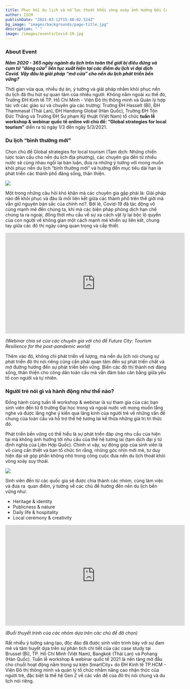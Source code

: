 ```yaml
---
title: Phục hồi du lịch và nỗ lực thoát khỏi vòng xoáy ảnh hưởng bởi Covid-19
author: ISCM
publishDate: "2021-03-12T15:48:02.524Z"
bg_image: "images/backgrounds/page-title.jpg"
description: " "
image: /images/events/Covid-19.jpg
---
```


### About Event
<!--StartFragment-->

***Năm 2020 - 365 ngày ngành du lịch trên toàn thế giới bị điêu đứng và cụm từ “đóng cửa” liên tục xuất hiện tại các điểm du lịch vì đại dịch Covid. Vậy đâu là giải pháp “mở cửa” cho nền du lịch phát triển bền vững?***

Thời gian vừa qua, nhiều dự án, ý tưởng và giải pháp nhằm khôi phục nền du lịch đã thu hút sự quan tâm của nhiều người. Không nằm ngoài xu thế đó, Trường ĐH Kinh tế TP. Hồ Chí Minh - Viện Đô thị thông minh và Quản lý hợp tác với các giáo sư và chuyên gia các trường: Trường ĐH Hasselt (Bỉ), ĐH Thammasat (Thái Lan), ĐH Handong Global (Hàn Quốc), Trường ĐH Tôn Đức Thắng và Trường ĐH Sư phạm Kỹ thuật (Việt Nam) tổ chức **tuần lễ workshop & webinar quốc tế online với chủ đề: “Global strategies for local tourism”** diễn ra từ ngày 1/3 đến ngày 5/3/2021.

### Du lịch “bình thường mới”

Chọn chủ đề Global strategies for local tourism (Tạm dịch: Những chiến lược toàn cầu cho nền du lịch địa phương), các chuyên gia đến từ nhiều nước sẽ cùng nhau ngồi lại bàn luận, đưa ra những ý tưởng với mong muốn khôi phục nền du lịch “bình thường mới” và hướng đến mục tiêu dài hạn là phát triển các thành phố đáng sống, thân thiện.

![](/images/wsstudio1-800x533px.jpg)

Một trong những câu hỏi khó khăn mà các chuyên gia gặp phải là: Giải pháp nào để khôi phục và đâu là mối liên kết giữa các thành phố trên thế giới mà vẫn giữ nguyên bản sắc của chính nó?. Bởi lẽ, Covid-19 đã tác động vô cùng mạnh mẽ đến chúng ta, khi mà các biện pháp phòng dịch hạn chế chúng ta ra ngoài, đồng thời nhu cầu về sự xa cách vật lý lại bộc lộ quyền của con người về không gian một cách mạnh mẽ khiến sự liên kết, chung tay giữa các đô thị ngày càng quan trọng và cấp thiết.

<iframe width="560" height="315" src="https://www.youtube.com/embed/3kJkeXP-0xQ" frameborder="0" allow="accelerometer; autoplay; clipboard-write; encrypted-media; gyroscope; picture-in-picture" allowfullscreen></iframe>

*(Webinar chia sẻ của các chuyên gia với chủ đề Future City: Tourism Resilience for the post-pandemic world)*

Thêm vào đó, không chỉ phát triển về lượng, mà nền du lịch nói chung sự phát triển đô thị nói riêng cũng cần phải quan tâm đến sự phát triển chất và mở đường hướng đến sự phát triển bền vững. Biến các đô thị thành nơi đáng sống, thân thiện cho công dân toàn cầu mà vẫn đảm bảo cân bằng giữa yếu tố con người và tự nhiên.

### Người trẻ nói gì và hành động như thế nào?

Đồng hành cùng tuần lễ workshop & webinar là sự tham gia của các bạn sinh viên đến từ 6 trường Đại học trong và ngoài nước với mong muốn lắng nghe và được lắng nghe ý kiến qua lăng kính của người trẻ về những vấn đề chung của toàn cầu và hỗ trợ thế hệ tương lai kế thừa những giá trị tri thức đó.

Phát triển bền vững có thể hiểu là sự phát triển đáp ứng nhu cầu của hiện tại mà không ảnh hưởng tới nhu cầu của thế hệ tương lai (tạm dịch đại ý từ định nghĩa của Liên Hợp Quốc). Chính vì vậy, sự đóng góp của sinh viên là vô cùng cần thiết và ban tổ chức tin rằng, những góc nhìn mới mẻ, tư duy hiện đại sẽ góp phần không nhỏ trong công cuộc đưa nền du lịch thoát khỏi vòng xoáy suy thoái.

![](/images/4_800x533.png)

Sinh viên đến từ các quốc gia sẽ được chia thành các nhóm, cùng làm việc và đưa ra  quan điểm, ý tưởng về các chủ đề hướng đến nền du lịch bền vững như: 

* Heritage & identity
* Publicness & nature
* Daily life & hospitality
* Local ceremony & creativity

<iframe width="560" height="315" src="https://www.youtube.com/embed/ORj1Cc3ODqE" frameborder="0" allow="accelerometer; autoplay; clipboard-write; encrypted-media; gyroscope; picture-in-picture" allowfullscreen></iframe>

*(Buổi thuyết trình của các nhóm dựa trên các chủ đề đã chọn)*

Rất nhiều ý tưởng sáng tạo, độc đáo đã được sinh viên trình bày với sự đam mê và tâm huyết dựa trên sự phân tích chi tiết của các case study tại Brussel (Bỉ), TP. Hồ Chí Minh (Việt Nam), Bangkok (Thái Lan) và Pohang (Hàn Quốc). Tuần lễ workshop & webinar quốc tế 2021 là nền tảng mở đầu cho chuỗi hoạt động nằm trong sự kiện SmartCity+ do ĐH Kinh tế TP.HCM - Viện Đô thị thông minh và quản lý tổ chức nhằm nâng cao nhận thức của người trẻ, đặc biệt là thế hệ Gen Z về các vấn đề của đô thị nói chung và du lịch nói riêng.



<!--EndFragment-->